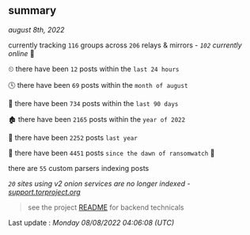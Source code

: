 
## summary
_august 8th, 2022_

currently tracking `116` groups across `206` relays & mirrors - _`102` currently online_ 📡

⏲ there have been `12` posts within the `last 24 hours`

🕓 there have been `69` posts within the `month of august`

📅 there have been `734` posts within the `last 90 days`

🏚 there have been `2165` posts within the `year of 2022`

🚀 there have been `2252` posts `last year`

🦕 there have been `4451` posts `since the dawn of ransomwatch` 🐣

there are `55` custom parsers indexing posts

_`20` sites using v2 onion services are no longer indexed - [support.torproject.org](https://support.torproject.org/onionservices/v2-deprecation/)_

> see the project [README](https://github.com/jmousqueton/ransomwatch#readme) for backend technicals



Last update : _Monday 08/08/2022 04:06:08 (UTC)_

